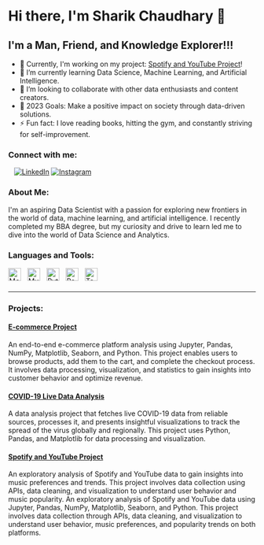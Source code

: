# Hi there, I'm Sharik Chaudhary 👋 


## I'm a Man, Friend, and Knowledge Explorer!!!

- 🔭 Currently, I'm working on my project: [Spotify and YouTube Project](https://github.com/sharik756/Spotify-and-YouTube-Project)!
- 🌱 I’m currently learning Data Science, Machine Learning, and Artificial Intelligence.
- 👯 I’m looking to collaborate with other data enthusiasts and content creators.
- 🥅 2023 Goals: Make a positive impact on society through data-driven solutions.
- ⚡ Fun fact: I love reading books, hitting the gym, and constantly striving for self-improvement.

### Connect with me:
&nbsp;&nbsp;
[![LinkedIn](./img/linkedin.svg)](https://linkedin.com/in/sharik-chaudhary-8b2a75269)
[![Instagram](instagram-symbol.png)](https://instagram.com/sharik_rana20?igshid=MzRlODBiNWFlZA==)

### About Me:
I'm an aspiring Data Scientist with a passion for exploring new frontiers in the world of data, machine learning, and artificial intelligence. I recently completed my BBA degree, but my curiosity and drive to learn led me to dive into the world of Data Science and Analytics.

### Languages and Tools:
<img align="left" alt="MongoDB" width="26px" src="https://cdn.jsdelivr.net/gh/devicons/devicon/icons/mongodb/mongodb-original.svg" style="padding-right:10px;" />
<img align="left" alt="MySQL" width="26px" src="https://cdn.jsdelivr.net/gh/devicons/devicon/icons/mysql/mysql-original.svg" style="padding-right:10px;" />
<img align="left" alt="Python" width="26px" src="https://cdn.jsdelivr.net/gh/devicons/devicon/icons/python/python-original.svg" style="padding-right:10px;" />
<img align="left" alt="Pandas" width="26px" src="https://cdn.jsdelivr.net/gh/devicons/devicon/icons/pandas/pandas-original.svg" style="padding-right:10px;" />
<img align="left" alt="TensorFlow" width="26px" src="https://cdn.jsdelivr.net/gh/devicons/devicon/icons/tensorflow/tensorflow-original.svg" style="padding-right:10px;" />

<br />
<br />

---

### Projects:

#### [E-commerce Project](https://github.com/sharik756/e-commerce-project)
An end-to-end e-commerce platform analysis using Jupyter, Pandas, NumPy, Matplotlib, Seaborn, and Python. This project enables users to browse products, add them to the cart, and complete the checkout process. It involves data processing, visualization, and statistics to gain insights into customer behavior and optimize revenue.
#### [COVID-19 Live Data Analysis](https://github.com/sharik756/COVID-19-Live-Data-Analysis)
A data analysis project that fetches live COVID-19 data from reliable sources, processes it, and presents insightful visualizations to track the spread of the virus globally and regionally. This project uses Python, Pandas, and Matplotlib for data processing and visualization.

#### [Spotify and YouTube Project](https://github.com/sharik756/Spotify-and-YouTube-Project)
An exploratory analysis of Spotify and YouTube data to gain insights into music preferences and trends. This project involves data collection using APIs, data cleaning, and visualization to understand user behavior and music popularity.
An exploratory analysis of Spotify and YouTube data using Jupyter, Pandas, NumPy, Matplotlib, Seaborn, and Python. This project involves data collection through APIs, data cleaning, and visualization to understand user behavior, music preferences, and popularity trends on both platforms.

